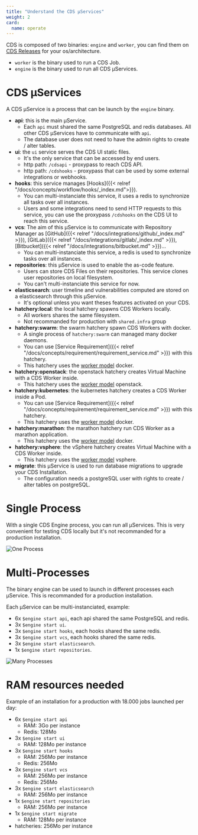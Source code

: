 ```yaml
---
title: "Understand the CDS µServices"
weight: 2
card: 
  name: operate
---
```


CDS is composed of two binaries: `engine` and `worker`, you can find them on [CDS Releases](https://github.com/ovh/cds/releases/latest) for your os/architecture.

- `worker` is the binary used to run a CDS Job.
- `engine` is the binary used to run all CDS µServices.


# CDS µServices

A CDS µService is a process that can be launch by the `engine` binary.

- **api**: this is the main µService. 
  - Each `api` must shared the same PostgreSQL and redis databases. All other CDS µServices have to communicate with `api`.
  - The database user does not need to have the admin rights to create / alter tables.
- **ui**: the `ui` service serves the CDS UI static files.
  - It's the only service that can be accessed by end users. 
  - http path: `/cdsapi` - proxypass to reach CDS API.
  - http path: `/cdshooks` - proxypass that can be used by some external integrations or webhooks.
- **hooks**: this service manages [Hooks]({{< relref "/docs/concepts/workflow/hooks/_index.md">}}). 
  - You can multi-instanciate this service, it uses a redis to synchronize all tasks over all instances.
  - Users and some integrations need to send HTTP requests to this service, you can use the proxypass `/cdshooks` on the CDS UI to reach this service.
- **vcs**: The aim of this µService is to communicate with Repository Manager as [GitHub]({{< relref "/docs/integrations/github/_index.md" >}}), [GitLab]({{< relref "/docs/integrations/gitlab/_index.md" >}}), [Bitbucket]({{< relref "/docs/integrations/bitbucket.md" >}})... 
  - You can multi-instanciate this service, a redis is used to synchronize tasks over all instances.
- **repositories**: this µService is used to enable the as-code feature. 
  - Users can store CDS Files on their repositories. This service clones user repositories on local filesystem. 
  - You can't multi-instanciate this service for now.
- **elasticsearch**: user timeline and vulnerabilities computed are stored on a elasticsearch through this µService. 
  - It's optional unless you want theses features activated on your CDS.
- **hatchery:local**: the local hatchery spawns CDS Workers locally.
  - All workers shares the same filesystem.
  - Not recommanded for production with `shared.infra` group
- **hatchery:swarm**: the swarm hatchery spawn CDS Workers with docker. 
  - A single process of `hatchery:swarm` can managed many docker daemons. 
  - You can use [Service Requirement]({{< relref "/docs/concepts/requirement/requirement_service.md" >}}) with this hatchery. 
  - This hatchery uses the [worker model](https://ovh.github.io/cds/docs/concepts/worker-model/) docker.
- **hatchery:openstack**: the openstack hatchery creates Virtual Machine with a CDS Worker inside. 
  - This hatchery uses the [worker model](https://ovh.github.io/cds/docs/concepts/worker-model/) openstack.
- **hatchery:kubernetes**: the kubernetes hatchery creates a CDS Worker inside a Pod. 
  - You can use [Service Requirement]({{< relref "/docs/concepts/requirement/requirement_service.md" >}}) with this hatchery. 
  - This hatchery uses the [worker model](https://ovh.github.io/cds/docs/concepts/worker-model/) docker.
- **hatchery:marathon**: the marathon hatchery run CDS Worker as a marathon application. 
  - This hatchery uses the [worker model](https://ovh.github.io/cds/docs/concepts/worker-model/) docker.
- **hatchery:vsphere**: the vSphere hatchery creates Virtual Machine with a CDS Worker inside. 
  - This hatchery uses the [worker model](https://ovh.github.io/cds/docs/concepts/worker-model/) vsphere.
- **migrate**: this µService is used to run database migrations to upgrade your CDS Installation.
  - The configuration needs a postgreSQL user with rights to create / alter tables on postgreSQL.

# Single Process

With a single CDS Engine process, you can run all µServices. This is very convenient for testing CDS locally but it's not recommanded for a production installation.

![One Process](../images/one-process.png)


# Multi-Processes

The binary engine can be used to launch in different processes each µService. This is recommanded for a production installation.

Each µService can be multi-instanciated, example:

- 6x `$engine start api`, each api shared the same PostgreSQL and redis.
- 3x `$engine start ui`.
- 3x `$engine start hooks`, each hooks shared the same redis.
- 3x `$engine start vcs`, each hooks shared the same redis.
- 3x `$engine start elasticsearch`.
- 1x `$engine start repositories`.


![Many Processes](../images/many-processes.png)


# RAM resources needed

Example of an installation for a production with 18.000 jobs launched per day:

- 6x `$engine start api`
  - RAM: 3Go per instance
  - Redis: 128Mo
- 3x `$engine start ui`
  - RAM: 128Mo per instance
- 3x `$engine start hooks`
  - RAM: 256Mo per instance
  - Redis: 256Mo
- 3x `$engine start vcs`
  - RAM: 256Mo per instance
  - Redis: 256Mo
- 3x `$engine start elasticsearch`
  - RAM: 256Mo per instance
- 1x `$engine start repositories`
  - RAM: 256Mo per instance
- 1x `$engine start migrate`
  - RAM: 128Mo per instance
- hatcheries: 256Mo per instance
